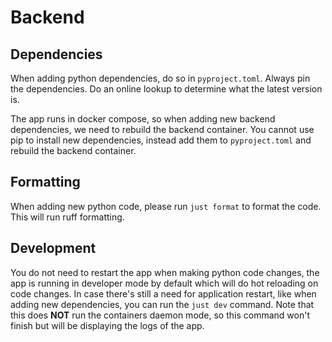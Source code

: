 # Backend
## Dependencies
When adding python dependencies, do so in `pyproject.toml`. 
Always pin the dependencies. 
Do an online lookup to determine what the latest version is.

The app runs in docker compose, so when adding new backend dependencies, we need to rebuild the backend container. You cannot use pip to install new dependencies, instead add them to `pyproject.toml` and rebuild the backend container.

## Formatting
When adding new python code, please run `just format` to format the code. This will run ruff formatting.


## Development
You do not need to restart the app when making python code changes, the app is running in developer mode by default which will do hot reloading on code changes.
In case there's still a need for application restart, like when adding new dependencies, you can run the `just dev` command. Note that this does **NOT** run the containers daemon mode, so this command won't finish but will be displaying the logs of the app.